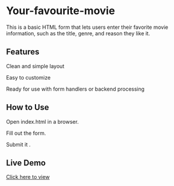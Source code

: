 # Your-favourite-movie
This is a basic HTML form that lets users enter their favorite movie information, such as the title, genre, and reason they like it.

## Features

Clean and simple layout

Easy to customize

Ready for use with form handlers or backend processing

## How to Use

Open index.html in a browser.

Fill out the form.

Submit it .

## Live Demo
[Click here to view](https://mukul-marwah.github.io/Your-favourite-movie/)
